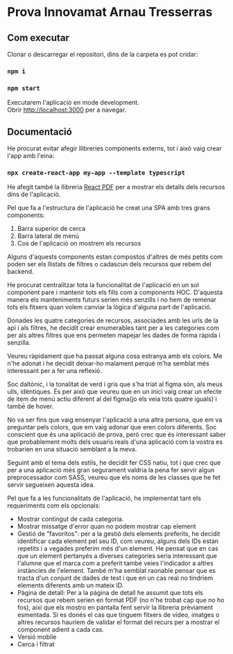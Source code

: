 
# Prova Innovamat Arnau Tresserras

## Com executar

Clonar o descarregar el repositori, dins de la carpeta es pot cridar:
### `npm i`
### `npm start`

Executarem l'aplicació en mode development.\
Obrir [http://localhost:3000](http://localhost:3000) per a navegar.

## Documentació

He procurat evitar afegir llibreries components externs, tot i això vaig crear l'app amb l'eina:

### `npx create-react-app my-app --template typescript`

He afegit també la llibreria [React PDF](https://www.npmjs.com/package/react-pdf) per a mostrar els detalls dels recursos dins de l'aplicació.

Pel que fa a l'estructura de l'aplicació he creat una SPA amb tres grans components:

 1. Barra superior de cerca
 2. Barra lateral de menú
 3. Cos de l'aplicació on mostrem els recursos

Alguns d'aquests components estan compostos d'altres de més petits com poden ser els llistats de filtres o cadascun dels recursos que rebem del backend.

He procurat centralitzar tota la funcionalitat de l'aplicació en un sol component pare i mantenir tots els fills com a components HOC. D'aquesta manera els manteniments futurs serien més senzills i no hem de remenar tots els fitxers quan volem canviar la lògica d'alguna part de l'aplicació.

Donades les quatre categories de recursos, associades amb les urls de la api i als filtres, he decidit crear enumerables tant per a les categories com per als altres filtres que ens permeten mapejar les dades de forma ràpida i senzilla.

Veureu ràpidament que ha passat alguna cosa estranya amb els colors. Me n'he adonat i he decidit deixar-ho malament perquè m'ha semblat més interessant per a fer una reflexió.

Soc daltònic, i la tonalitat de verd i gris que s'ha triat al figma són, als meus ulls, idèntiques. És per això que veureu que en un inici vaig crear un efecte de item de menú actiu diferent al del figma(jo els veia tots quatre iguals) i també de hover.

No va ser fins que vaig ensenyar l'aplicació a una altra persona, que em va preguntar pels colors, que em vaig adonar que eren colors diferents. Soc conscient que és una aplicació de prova, però crec que és interessant saber que probablement molts dels usuaris reals d'una aplicació com la vostra es trobarien en una situació semblant a la meva.

Seguint amb el tema dels estils, he decidit fer CSS natiu, tot i que crec que per a una aplicació més gran segurament valdria la pena fer servir algun preprocessador com SASS, veureu que els noms de les classes que he fet servir segueixen aquesta idea.

Pel que fa a les funcionalitats de l'aplicació, he implementat tant els requeriments com els opcionals:

 - Mostrar contingut de cada categoria.
 - Mostrar missatge d'error quan no podem mostrar cap element
 - Gestió de "favoritos": per a la gestió dels elements preferits, he decidit identificar cada element pel seu ID, com veureu, alguns dels IDs estan repetits i a vegades preferim més d'un element. He pensat que en cas que un element pertanyés a diverses categories seria interessant que l'alumne que el marca com a preferit també veies l'indicador a altres instàncies de l'element. També m'ha semblat raonable pensar que es tracta d'un conjunt de dades de test i que en un cas real no tindríem elements diferents amb un mateix ID.
 - Pàgina de detall: Per a la pàgina de detall he assumit que tots els recursos que rebem serien en format PDF (no n'he trobat cap que no ho fos), així que els mostro en pantalla fent servir la llibreria prèviament esmentada. Si es donés el cas que tinguem fitxers de vídeo, imatges o altres recursos hauríem de validar el format del recurs per a mostrar el component adient a cada cas.
 - Versió mobile
 - Cerca i filtrat